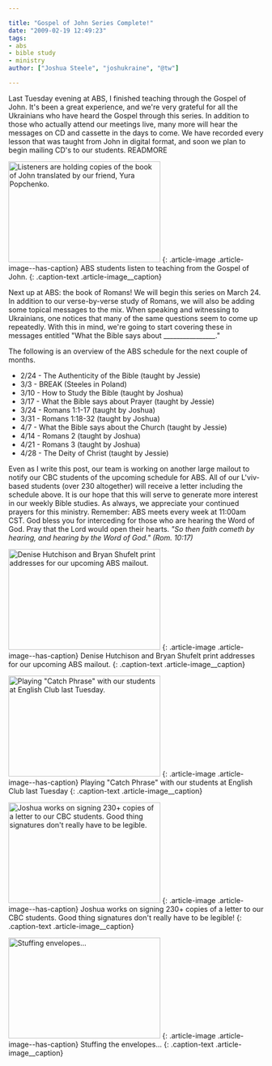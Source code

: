 ```yaml
---

title: "Gospel of John Series Complete!"
date: "2009-02-19 12:49:23"
tags:
- abs
- bible study
- ministry
author: ["Joshua Steele", "joshukraine", "@tw"]

---
```


Last Tuesday evening at ABS, I finished teaching through the Gospel of John. It's been a great experience, and we're very grateful for all the Ukrainians who have heard the Gospel through this series. In addition to those who actually attend our meetings live, many more will hear the messages on CD and cassette in the days to come. We have recorded every lesson that was taught from John in digital format, and soon we plan to begin mailing CD's to our students. READMORE

<a href="//d21yo20tm8bmc2.cloudfront.net/2009/02/dsc_4845.jpg"><img class="size-medium wp-image-409" title="dsc_4845" src="//d21yo20tm8bmc2.cloudfront.net/2009/02/dsc_4845-300x199.jpg" alt="Listeners are holding copies of the book of John translated by our friend, Yura Popchenko." width="300" height="199" /></a>
{: .article-image .article-image--has-caption}
ABS students listen to teaching from the Gospel of John.
{: .caption-text .article-image__caption}

Next up at ABS: the book of Romans! We will begin this series on March 24. In addition to our verse-by-verse study of Romans, we will also be adding some topical messages to the mix. When speaking and witnessing to Ukrainians, one notices that many of the same questions seem to come up repeatedly. With this in mind, we're going to start covering these in messages entitled "What the Bible says about \_\_\_\_\_\_\_\_\_\_\_\_\_\_\_\_."

The following is an overview of the ABS schedule for the next couple of months.

* 2/24 - The Authenticity of the Bible (taught by Jessie)
* 3/3 - BREAK (Steeles in Poland)
* 3/10 - How to Study the Bible (taught by Joshua)
* 3/17 - What the Bible says about Prayer (taught by Jessie)
* 3/24 - Romans 1:1-17 (taught by Joshua)
* 3/31 - Romans 1:18-32 (taught by Joshua)
* 4/7 - What the Bible says about the Church (taught by Jessie)
* 4/14 - Romans 2 (taught by Joshua)
* 4/21 - Romans 3 (taught by Joshua)
* 4/28 - The Deity of Christ (taught by Jessie)

Even as I write this post, our team is working on another large mailout to notify our CBC students of the upcoming schedule for ABS. All of our L'viv-based students (over 230 altogether) will receive a letter including the schedule above. It is our hope that this will serve to generate more interest in our weekly Bible studies. As always, we appreciate your continued prayers for this ministry. Remember: ABS meets every week at 11:00am CST. God bless you for interceding for those who are hearing the Word of God. Pray that the Lord would open their hearts. *"So then faith cometh by hearing, and hearing by the Word of God." (Rom. 10:17)*

<a href="//d21yo20tm8bmc2.cloudfront.net/2009/02/dsc_4997.jpg"><img class="size-medium wp-image-472" title="dsc_4997" src="//d21yo20tm8bmc2.cloudfront.net/2009/02/dsc_4997-300x199.jpg" alt="Denise Hutchison and Bryan Shufelt print addresses for our upcoming ABS mailout." width="300" height="199" /></a>
{: .article-image .article-image--has-caption}
Denise Hutchison and Bryan Shufelt print addresses for our upcoming ABS mailout.
{: .caption-text .article-image__caption}

<a href="//d21yo20tm8bmc2.cloudfront.net/2009/02/dsc_4991.jpg"><img class="size-medium wp-image-473" title="dsc_4991" src="//d21yo20tm8bmc2.cloudfront.net/2009/02/dsc_4991-300x199.jpg" alt="Playing &quot;Catch Phrase&quot; with our students at English Club last Tuesday." width="300" height="199" /></a>
{: .article-image .article-image--has-caption}
Playing "Catch Phrase" with our students at English Club last Tuesday
{: .caption-text .article-image__caption}

<a href="//d21yo20tm8bmc2.cloudfront.net/2009/02/dsc_5003.jpg"><img class="size-medium wp-image-482" title="dsc_5003" src="//d21yo20tm8bmc2.cloudfront.net/2009/02/dsc_5003-300x199.jpg" alt="Joshua works on signing 230+ copies of a letter to our CBC students. Good thing signatures don't really have to be legible." width="300" height="199" /></a>
{: .article-image .article-image--has-caption}
Joshua works on signing 230+ copies of a letter to our CBC students. Good thing signatures don't really have to be legible!
{: .caption-text .article-image__caption}

<a href="//d21yo20tm8bmc2.cloudfront.net/2009/02/dsc_5000.jpg"><img class="size-medium wp-image-480" title="dsc_5000" src="//d21yo20tm8bmc2.cloudfront.net/2009/02/dsc_5000-300x199.jpg" alt="Stuffing envelopes..." width="300" height="199" /></a>
{: .article-image .article-image--has-caption}
Stuffing the envelopes...
{: .caption-text .article-image__caption}
